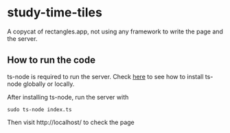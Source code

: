 # study-time-tiles
A copycat of rectangles.app, not using any framework to write the page and the server.

## How to run the code
ts-node is required to run the server. Check [here](https://github.com/TypeStrong/ts-node#installation) to see how to install ts-node globally or locally.

After installing ts-node, run the server with
```shell
sudo ts-node index.ts
```
Then visit http://localhost/ to check the page
